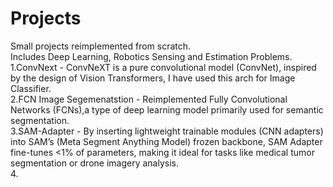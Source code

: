 # Projects
Small projects reimplemented from scratch.  
Includes Deep Learning, Robotics Sensing and Estimation Problems.  
1.ConvNext - ConvNeXT is a pure convolutional model (ConvNet), inspired by the design of Vision Transformers, I have used this arch for Image Classifier.  
2.FCN Image Segemenatstion -  Reimplemented Fully Convolutional Networks (FCNs),a type of deep learning model primarily used for semantic segmentation.  
3.SAM-Adapter - By inserting lightweight trainable modules (CNN adapters) into SAM’s (Meta Segment Anything Model) frozen backbone, SAM Adapter fine-tunes <1% of parameters, making it ideal for tasks like medical tumor segmentation or drone imagery analysis.  
4.


